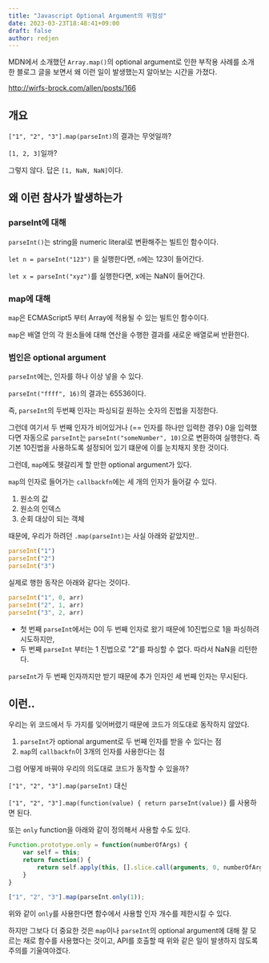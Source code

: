 ```yaml
---
title: "Javascript Optional Argument의 위험성"
date: 2023-03-23T18:48:41+09:00
draft: false
author: redjen
---
```


MDN에서 소개했던 `Array.map()`의 optional argument로 인한 부작용 사례를 소개한 블로그 글을 보면서 왜 이런 일이 발생했는지 알아보는 시간을 가졌다.

http://wirfs-brock.com/allen/posts/166

## 개요

`["1", "2", "3"].map(parseInt)`의 결과는 무엇일까?

`[1, 2, 3]`일까?

그렇지 않다. 답은 `[1, NaN, NaN]`이다.

## 왜 이런 참사가 발생하는가

### parseInt에 대해

`parseInt()`는 string을 numeric literal로 변환해주는 빌트인 함수이다.

`let n = parseInt("123")` 을 실행한다면, `n`에는 123이 들어간다.

`let x = parseInt("xyz")`를 실행한다면, x에는 NaN이 들어간다.

### map에 대해

`map`은 ECMAScript5 부터 Array에 적용될 수 있는 빌트인 함수이다.

`map`은 배열 안의 각 원소들에 대해 연산을 수행한 결과를 새로운 배열로써 반환한다.

### 범인은 optional argument

`parseInt`에는, 인자를 하나 이상 넣을 수 있다.

`parseInt("ffff", 16)`의 결과는 65536이다.

즉, `parseInt`의 두번째 인자는 파싱되길 원하는 숫자의 진법을 지정한다.

그런데 여기서 두 번째 인자가 비어있거나 (== 인자를 하나만 입력한 경우) 0을 입력했다면 자동으로 `parseInt`는 `parseInt("someNumber", 10)`으로 변환하여 실행한다. 즉 기본 10진법을 사용하도록 설정되어 있기 떄문에 이를 눈치채지 못한 것이다.

그런데, `map`에도 헷갈리게 할 만한 optional argument가 있다.

`map`의 인자로 들어가는 `callbackfn`에는 세 개의 인자가 들어갈 수 있다.
1. 원소의 값
2. 원소의 인덱스
3. 순회 대상이 되는 객체

때문에, 우리가 하려던 `.map(parseInt)`는 사실 아래와 같았지만..
```js
parseInt("1")
parseInt("2")
parseInt("3")
```

실제로 행한 동작은 아래와 같다는 것이다.
```js
parseInt("1", 0, arr)
parseInt("2", 1, arr)
parseInt("3", 2, arr)
```

- 첫 번째 `parseInt`에서는 0이 두 번째 인자로 왔기 때문에 10진법으로 1을 파싱하려 시도하지만,
- 두 번째 `parseInt` 부터는 1 진법으로 "2"를 파싱할 수 없다. 따라서 NaN을 리턴한다.

`parseInt`가 두 번째 인자까지만 받기 때문에 추가 인자인 세 번째 인자는 무시된다. 

## 이런..

우리는 위 코드에서 두 가지를 잊어버렸기 때문에 코드가 의도대로 동작하지 않았다.
1. `parseInt`가 optional argument로 두 번째 인자를 받을 수 있다는 점
2. `map`의 `callbackfn`이 3개의 인자를 사용한다는 점

그럼 어떻게 바꿔야 우리의 의도대로 코드가 동작할 수 있을까?

`["1", "2", "3"].map(parseInt)` 대신

`["1", "2", "3"].map(function(value) { return parseInt(value)}` 를 사용하면 된다.

또는 `only` function을 아래와 같이 정의해서 사용할 수도 있다.
```js
Function.prototype.only = function(numberOfArgs) {
	var self = this;
	return function() {
		return self.apply(this, [].slice.call(arguments, 0, numberOfArgs));
	}
}

["1", "2", "3"].map(parseInt.only(1));
```

위와 같이 `only`를 사용한다면 함수에서 사용할 인자 개수를 제한시킬 수 있다. 

하지만 그보다 더 중요한 것은 `map`이나 `parseInt`의 optional argument에 대해 잘 모르는 채로 함수를 사용했다는 것이고, API를 호출할 때 위와 같은 일이 발생하지 않도록 주의를 기울여야겠다.


